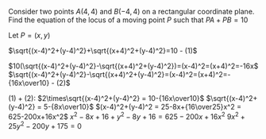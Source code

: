 Consider two points $A(4,4)$ and $B(-4,4)$ on a rectangular coordinate plane. Find the equation of the locus of a moving point $P$ such that $PA+PB=10$

$\text{Let }P=(x,y)$

$\sqrt{(x-4)^2+(y-4)^2}+\sqrt{(x+4)^2+(y-4)^2}=10 - (1)$

$10(\sqrt{(x-4)^2+(y-4)^2}-\sqrt{(x+4)^2+(y-4)^2})=(x-4)^2=(x+4)^2=-16x$
$\sqrt{(x-4)^2+(y-4)^2}-\sqrt{(x+4)^2+(y-4)^2}=(x-4)^2=(x+4)^2=-{16x\over10} - (2)$

$(1) + (2):$
$2\times\sqrt{(x-4)^2+(y-4)^2} = 10-{16x\over10}$
$\sqrt{(x-4)^2+(y-4)^2} = 5-{8x\over10}$
$(x-4)^2+(y-4)^2 = 25-8x+{16\over25}x^2 = 625-200x+16x^2$
$x^2-8x+16+y^2-8y+16 = 625-200x+16x^2$
$9x^2+25y^2-200y+175=0$
			